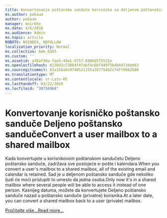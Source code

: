 ```yaml
---
title: Konvertovanje poštansko sanduče korisnika sa deljenom poštanskim sandučetom
ms.author: pebaum
author: pebaum
manager: mnirkhe
ms.date: 4/6/2018
ms.audience: Admin
ms.topic: article
ROBOTS: NOINDEX, NOFOLLOW
localization_priority: Normal
ms.collection: Adm_O365
ms.custom: ''
ms.assetid: a38afd0a-fae5-49e1-9757-6986d5f5531e
ms.openlocfilehash: 6130d1c73804f4fabf4c6bf449f5b4b0473deb63
ms.sourcegitcommit: 03a156a9c9740521155a30775492c7dff0982588
ms.translationtype: MT
ms.contentlocale: sr-Latn-RS
ms.lasthandoff: 03/22/2019
ms.locfileid: "30756968"
---
```

# <a name="convert-a-user-mailbox-to-a-shared-mailbox"></a><span data-ttu-id="72aa9-102">Konvertovanje korisničko poštansko sanduče Deljeno poštansko sanduče</span><span class="sxs-lookup"><span data-stu-id="72aa9-102">Convert a user mailbox to a shared mailbox</span></span>

<span data-ttu-id="72aa9-103">Kada konvertujete u korisnikovom poštanskom sandučetu Deljeno poštansko sanduče, zadržava sve postojeće e-pošte i kalendara.</span><span class="sxs-lookup"><span data-stu-id="72aa9-103">When you convert a user's mailbox to a shared mailbox, all of the existing email and calendar is retained.</span></span> <span data-ttu-id="72aa9-104">Sad je u deljenom poštansko sanduče gde nekoliko ljudi će moći pristupiti to umesto da jedna osoba.</span><span class="sxs-lookup"><span data-stu-id="72aa9-104">Only now it's in a shared mailbox where several people will be able to access it instead of one person.</span></span> <span data-ttu-id="72aa9-105">Kasnijeg datuma, možete da konvertujete Deljeno poštansko sanduče nazad u poštansko sanduče (privatne) korisnika.</span><span class="sxs-lookup"><span data-stu-id="72aa9-105">At a later date, you can convert a shared mailbox back to a user (private) mailbox.</span></span>
  
[<span data-ttu-id="72aa9-106">Pročitajte više...</span><span class="sxs-lookup"><span data-stu-id="72aa9-106">Read more...</span></span>](https://support.office.com/article/2e122487-e1f5-4f26-ba41-5689249d93ba)
  

